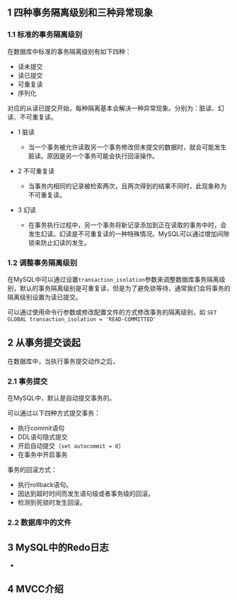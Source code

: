


## 1 四种事务隔离级别和三种异常现象

### 1.1 标准的事务隔离级别

在数据库中标准的事务隔离级别有如下四种：
- 读未提交
- 读已提交
- 可重复读
- 序列化

对应的从读已提交开始，每种隔离基本会解决一种异常现象。分别为：脏读、幻读、不可重复读。

- 1 脏读
    - 当一个事务被允许读取另一个事务修改但未提交的数据时，就会可能发生脏读。原因是另一个事务可能会执行回滚操作。
    
- 2 不可重复读
    - 当事务内相同的记录被检索两次，且两次得到的结果不同时，此现象称为不可重复读。
    
- 3 幻读
    - 在事务执行过程中，另一个事务将新记录添加到正在读取的事务中时，会发生幻读。幻读是不可重复读的一种特殊情况。MySQL可以通过增加间隙锁来防止幻读的发生。
    
    

### 1.2 调整事务隔离级别

在MySQL中可以通过设置`transaction_isolation`参数来调整数据库事务隔离级别，默认的事务隔离级别是可重复读，但是为了避免锁等待，通常我们会将事务的隔离级别设置为读已提交。

可以通过使用命令行参数或修改配置文件的方式修改事务的隔离级别，如
`SET GLOBAL transaction_isolation = 'READ-COMMITTED'`    



## 2 从事务提交谈起

在数据库中，当执行事务提交动作之后，


### 2.1 事务提交

在MySQL中，默认是自动提交事务的。


可以通过以下四种方式提交事务：
- 执行commit语句
- DDL语句隐式提交
- 开启自动提交（`set autocommit = 0`）
- 在事务中开启事务


事务的回滚方式：
- 执行rollback语句。
- 因达到超时时间而发生语句级或者事务级的回滚。
- 检测到死锁时发生回滚。

### 2.2 数据库中的文件


## 3 MySQL中的Redo日志

- 


## 4 MVCC介绍